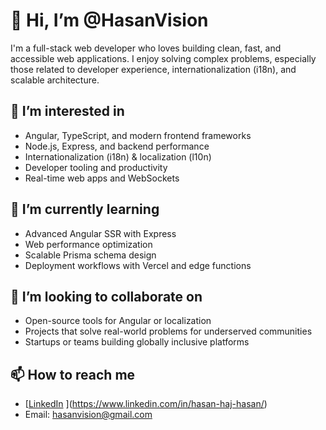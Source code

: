 # 👋 Hi, I’m @HasanVision

I'm a full-stack web developer who loves building clean, fast, and accessible web applications. I enjoy solving complex problems, especially those related to developer experience, internationalization (i18n), and scalable architecture.

## 👀 I’m interested in
- Angular, TypeScript, and modern frontend frameworks
- Node.js, Express, and backend performance
- Internationalization (i18n) & localization (l10n)
- Developer tooling and productivity
- Real-time web apps and WebSockets

## 🌱 I’m currently learning
- Advanced Angular SSR with Express
- Web performance optimization
- Scalable Prisma schema design
- Deployment workflows with Vercel and edge functions

## 💞️ I’m looking to collaborate on
- Open-source tools for Angular or localization
- Projects that solve real-world problems for underserved communities
- Startups or teams building globally inclusive platforms

## 📫 How to reach me
- [[LinkedIn](https://www.linkedin.com/in/your-link) ](https://www.linkedin.com/in/hasan-haj-hasan/) 
- Email: hasanvision@gmail.com

